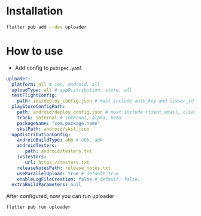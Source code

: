 # Installation

```sh
flutter pub add --dev uploader
```

# How to use

- Add config to `pubspec.yaml`

```yaml
uploader:
  platform: all # ios, android, all
  uploadType: all # appDistribution, store, all
  testFlightConfig:
    path: ios/deploy_config.json # must include auth_key and issuer_id
  playStoreConfigPath:
    path: android/deploy_config.json # must include client_email, client_id, private_key
    track: internal # internal, alpha, beta
    packageName: "com.package.name"
    skslPath: android/sksl.json
  appDistributionConfig:
    androidBuildType: abb # abb, apk
    androidTesters: 
       path: android/testers.txt
    iosTesters: 
       url: https://testers.txt
    releaseNotesPath: release_notes.txt
    useParallelUpload: true # default:true
    enableLogFileCreation: false # default: false.
  extraBuildParameters: null
```

After configured, now you can run uploader

```sh
flutter pub run uploader
```
